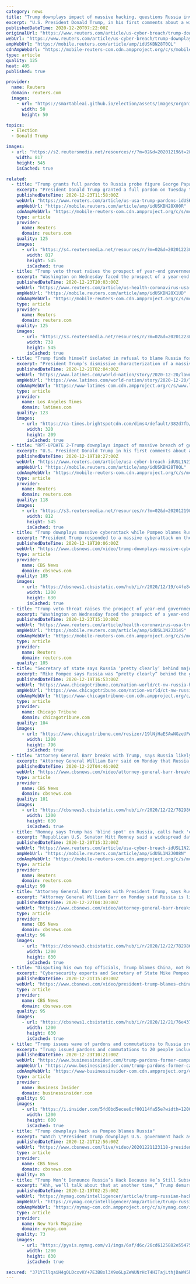 ```yaml
---
category: news
title: "Trump downplays impact of massive hacking, questions Russia involvement"
excerpt: "U.S. President Donald Trump, in his first comments about a widespread data breach across the U.S. government, on Saturday downplayed the cyber espionage campaign and questioned whether Russia was to blame as alleged by his own top diplomat."
publishedDateTime: 2020-12-20T07:22:00Z
originalUrl: "https://www.reuters.com/article/us-cyber-breach/trump-downplays-impact-of-massive-breach-of-government-computer-systems-idUSKBN28T0QL"
webUrl: "https://www.reuters.com/article/us-cyber-breach/trump-downplays-impact-of-massive-breach-of-government-computer-systems-idUSKBN28T0QL"
ampWebUrl: "https://mobile.reuters.com/article/amp/idUSKBN28T0QL"
cdnAmpWebUrl: "https://mobile-reuters-com.cdn.ampproject.org/c/s/mobile.reuters.com/article/amp/idUSKBN28T0QL"
type: article
quality: 125
heat: 405
published: true

provider:
  name: Reuters
  domain: reuters.com
  images:
    - url: "https://smartableai.github.io/election/assets/images/organizations/reuters.com-50x50.jpg"
      width: 50
      height: 50

topics:
  - Election
  - Donald Trump

images:
  - url: "https://s2.reutersmedia.net/resources/r/?m=02&d=20201219&t=2&i=1545156451&w=&fh=545px&fw=&ll=&pl=&sq=&r=LYNXMPEGBI0DB"
    width: 817
    height: 545
    isCached: true

related:
  - title: "Trump grants full pardon to Russia probe figure George Papadopoulos"
    excerpt: "President Donald Trump granted a full pardon on Tuesday to George Papadopoulos, a former campaign aide who pleaded guilty as part of the investigation into Russian meddling in the 2016 presidential election."
    publishedDateTime: 2020-12-23T11:58:00Z
    webUrl: "https://www.reuters.com/article/us-usa-trump-pardons-idUSKBN28X00R"
    ampWebUrl: "https://mobile.reuters.com/article/amp/idUSKBN28X00R"
    cdnAmpWebUrl: "https://mobile-reuters-com.cdn.ampproject.org/c/s/mobile.reuters.com/article/amp/idUSKBN28X00R"
    type: article
    provider:
      name: Reuters
      domain: reuters.com
    quality: 125
    images:
      - url: "https://s4.reutersmedia.net/resources/r/?m=02&d=20201223&t=2&i=1545498490&w=&fh=545px&fw=&ll=&pl=&sq=&r=LYNXMPEGBM009"
        width: 817
        height: 545
        isCached: true
  - title: "Trump veto threat raises the prospect of year-end government shutdown"
    excerpt: "Washington on Wednesday faced the prospect of a year-end U.S. government shutdown during a raging pandemic after outgoing President Donald Trump threatened not to sign a $2.3 trillion package funding the government for another year."
    publishedDateTime: 2020-12-23T20:03:00Z
    webUrl: "https://www.reuters.com/article/us-health-coronavirus-usa-trump/trump-veto-threat-raises-the-prospect-of-year-end-government-shutdown-idUSKBN28X1UD"
    ampWebUrl: "https://mobile.reuters.com/article/amp/idUSKBN28X1UD"
    cdnAmpWebUrl: "https://mobile-reuters-com.cdn.ampproject.org/c/s/mobile.reuters.com/article/amp/idUSKBN28X1UD"
    type: article
    provider:
      name: Reuters
      domain: reuters.com
    quality: 125
    images:
      - url: "https://s3.reutersmedia.net/resources/r/?m=02&d=20201223&t=2&i=1545570453&w=&fh=545px&fw=&ll=&pl=&sq=&r=LYNXMPEGBM10K"
        width: 738
        height: 545
        isCached: true
  - title: "Trump finds himself isolated in refusal to blame Russia for big cyberattack"
    excerpt: "President Trump’s dismissive characterization of a massive cyberattack targeting multiple U.S. agencies drew pushback Sunday from lawmakers, cybersecurity experts and the incoming Biden administration amid growing questions over the president’s refusal to acknowledge that Russia was likely behind the intrusions."
    publishedDateTime: 2020-12-21T02:04:00Z
    webUrl: "https://www.latimes.com/world-nation/story/2020-12-20/lawmakers-experts-baffled-trump-brushes-off-suspected-russian-hack"
    ampWebUrl: "https://www.latimes.com/world-nation/story/2020-12-20/lawmakers-experts-baffled-trump-brushes-off-suspected-russian-hack?_amp=true"
    cdnAmpWebUrl: "https://www-latimes-com.cdn.ampproject.org/c/s/www.latimes.com/world-nation/story/2020-12-20/lawmakers-experts-baffled-trump-brushes-off-suspected-russian-hack?_amp=true"
    type: article
    provider:
      name: Los Angeles Times
      domain: latimes.com
    quality: 123
    images:
      - url: "https://ca-times.brightspotcdn.com/dims4/default/382d7fb/2147483647/strip/true/crop/4651x3038+374+0/resize/320x209!/quality/90/?url=https%3A%2F%2Fcalifornia-times-brightspot.s3.amazonaws.com%2F76%2F33%2F1e4dcf792e85239693113608299b%2Fd47918cfadda477f8b5fa5fed2afeba0"
        width: 320
        height: 209
        isCached: true
  - title: "RPT-UPDATE 2-Trump downplays impact of massive breach of government computer systems"
    excerpt: "U.S. President Donald Trump in his first comments about a widespread data breach across the U.S. government downplayed the seriousness and impact of the cyber espionage campaign, and questioned whether Russia was to blame."
    publishedDateTime: 2020-12-19T18:27:00Z
    webUrl: "https://www.reuters.com/article/usa-cyber-breach-idUSL1N2IZ0F0"
    ampWebUrl: "https://mobile.reuters.com/article/amp/idUSKBN28T0QL"
    cdnAmpWebUrl: "https://mobile-reuters-com.cdn.ampproject.org/c/s/mobile.reuters.com/article/amp/idUSKBN28T0QL"
    type: article
    provider:
      name: Reuters
      domain: reuters.com
    quality: 118
    images:
      - url: "https://s3.reutersmedia.net/resources/r/?m=02&d=20201219&t=2&i=1545149596&w=&fh=545px&fw=&ll=&pl=&sq=&r=LYNXMPEGBI0D6"
        width: 812
        height: 545
        isCached: true
  - title: "Trump downplays massive cyberattack while Pompeo blames Russia"
    excerpt: "President Trump responded to a massive cyberattack on the U.S., downplaying its severity and impact. Meanwhile, Secretary of State Mike Pompeo blamed Russia for the hack, which affected at least seven government agencies and went undetected for months."
    publishedDateTime: 2020-12-19T20:06:00Z
    webUrl: "https://www.cbsnews.com/video/trump-downplays-massive-cyberattack-mike-pompeo-blames-russia/"
    type: article
    provider:
      name: CBS News
      domain: cbsnews.com
    quality: 105
    images:
      - url: "https://cbsnews1.cbsistatic.com/hub/i/r/2020/12/19/c4fe8484-65cb-4e80-9c18-bcd7156e46d5/thumbnail/1200x630/c917a8dd6992345c8768d9b7ab63fb51/cbsn-fusion-president-trump-downplays-massive-cyberattack-mike-pompeo-blames-russia-for-breach-thumbnail-612837-640x360.jpg"
        width: 1200
        height: 630
        isCached: true
  - title: "Trump veto threat raises the prospect of year-end government shutdown"
    excerpt: "Washington on Wednesday faced the prospect of a year-end U.S. government shutdown during a raging pandemic after outgoing President Donald Trump threatened not to sign a $2.3 trillion package funding the government for another year."
    publishedDateTime: 2020-12-23T15:10:00Z
    webUrl: "https://www.reuters.com/article/health-coronavirus-usa-trump-idUSL1N2J314S"
    ampWebUrl: "https://mobile.reuters.com/article/amp/idUSL1N2J314S"
    cdnAmpWebUrl: "https://mobile-reuters-com.cdn.ampproject.org/c/s/mobile.reuters.com/article/amp/idUSL1N2J314S"
    type: article
    provider:
      name: Reuters
      domain: reuters.com
    quality: 105
  - title: "Secretary of state says Russia ‘pretty clearly’ behind major cyberattack on US government, industry; Trump silent"
    excerpt: "Mike Pompeo says Russia was “pretty clearly” behind the gravest cyberattack against the United States on record."
    publishedDateTime: 2020-12-19T16:53:00Z
    webUrl: "https://www.chicagotribune.com/nation-world/ct-nw-russia-hacking-cyberattack-20201219-l5mgq3q7mncgjb2fe7csbkbdiu-story.html"
    ampWebUrl: "https://www.chicagotribune.com/nation-world/ct-nw-russia-hacking-cyberattack-20201219-l5mgq3q7mncgjb2fe7csbkbdiu-story.html?outputType=amp"
    cdnAmpWebUrl: "https://www-chicagotribune-com.cdn.ampproject.org/c/s/www.chicagotribune.com/nation-world/ct-nw-russia-hacking-cyberattack-20201219-l5mgq3q7mncgjb2fe7csbkbdiu-story.html?outputType=amp"
    type: article
    provider:
      name: Chicago Tribune
      domain: chicagotribune.com
    quality: 104
    images:
      - url: "https://www.chicagotribune.com/resizer/19lNjHaESAwNGzeUPAfEWTjRL6M=/1200x0/top/cloudfront-us-east-1.images.arcpublishing.com/tronc/CABCYCUO3BGJHLONLPWXO7J7AY.jpg"
        width: 1200
        height: 796
        isCached: true
  - title: "Attorney General Barr breaks with Trump, says Russia likely behind cyberattack"
    excerpt: "Attorney General William Barr said on Monday that Russia is likely behind a recent cyberattack, breaking with President Trump, who claimed China could have been responsible. CBS News' Paula Reid reports on the latest developments and expert cyberthreat intelligence analyst Charity Wright joins CBSN to discuss."
    publishedDateTime: 2020-12-22T04:46:00Z
    webUrl: "https://www.cbsnews.com/video/attorney-general-barr-breaks-with-trump-says-russia-likely-behind-cyberattack/"
    type: article
    provider:
      name: CBS News
      domain: cbsnews.com
    quality: 101
    images:
      - url: "https://cbsnews3.cbsistatic.com/hub/i/r/2020/12/22/782986b1-4d15-4b37-ad77-34afa9b725ab/thumbnail/1200x630/7e6f32e8eaf28ebce0bf00a1d7e3bac1/1221-cbsn-atx-aty-614122-640x360.jpg"
        width: 1200
        height: 630
        isCached: true
  - title: "Romney says Trump has 'blind spot' on Russia, calls hack 'extraordinarily damaging'"
    excerpt: "Republican U.S. Senator Mitt Romney said a widespread data breach across the U.S. government was \"extraordinarily damaging\" and that President Donald Trump has a \"blind spot\" when it comes to Russia,"
    publishedDateTime: 2020-12-20T15:32:00Z
    webUrl: "https://www.reuters.com/article/usa-cyber-breach-idUSL1N2J008N"
    ampWebUrl: "https://mobile.reuters.com/article/amp/idUSL1N2J008N"
    cdnAmpWebUrl: "https://mobile-reuters-com.cdn.ampproject.org/c/s/mobile.reuters.com/article/amp/idUSL1N2J008N"
    type: article
    provider:
      name: Reuters
      domain: reuters.com
    quality: 99
  - title: "Attorney General Barr breaks with President Trump, says Russia likely behind cyberattack"
    excerpt: "Attorney General William Barr on Monday said Russia is likely behind a recent cyberattack, breaking with President Trump, who claimed China could have been responsible. Paula Reid reports on the latest developments and expert cyber threat intelligence analyst Charity Wright joins CBSN to discuss."
    publishedDateTime: 2020-12-22T04:30:00Z
    webUrl: "https://www.cbsnews.com/video/attorney-general-barr-breaks-with-president-trump-says-russia-likely-behind-cyberattack/"
    type: article
    provider:
      name: CBS News
      domain: cbsnews.com
    quality: 96
    images:
      - url: "https://cbsnews3.cbsistatic.com/hub/i/r/2020/12/22/782986b1-4d15-4b37-ad77-34afa9b725ab/thumbnail/1200x630/7e6f32e8eaf28ebce0bf00a1d7e3bac1/1221-cbsn-atx-aty-614122-640x360.jpg"
        width: 1200
        height: 630
        isCached: true
  - title: "Disputing his own top officials, Trump blames China, not Russia, for government agency hack"
    excerpt: "Cybersecurity experts and Secretary of State Mike Pompeo say evidence points to Russia for a massive hack of U.S. government agencies, but President Trump is pointing the finger at China. CBS News White House correspondent Paula Reid spoke with CBSN's Anne-Marie Green about what the Biden administration can do to deter Russian hacking and interference,"
    publishedDateTime: 2020-12-21T15:49:00Z
    webUrl: "https://www.cbsnews.com/video/president-trump-blames-china-not-russia-for-government-agency-hack/"
    type: article
    provider:
      name: CBS News
      domain: cbsnews.com
    quality: 95
    images:
      - url: "https://cbsnews1.cbsistatic.com/hub/i/r/2020/12/21/76e4379e-d249-4937-bdad-62f94b8f2e36/thumbnail/1200x630/ef9879eba68ee8292eea612d940aed45/cbsn-fusion-president-trump-blames-china-not-russia-for-government-agency-hack-thumbnail-613606-640x360.jpg"
        width: 1200
        height: 630
        isCached: true
  - title: "Trump issues wave of pardons and commutations to Russia probe defendants, former GOP lawmakers, Blackwater guards, and Border Patrol agents"
    excerpt: "Trump issued pardons and commutations to 20 people including multiple close associates ensnared in the Russia probe and former GOP congressmen."
    publishedDateTime: 2020-12-23T10:21:00Z
    webUrl: "https://www.businessinsider.com/trump-pardons-former-campaign-associates-ex-gop-congressmen-2020-12"
    ampWebUrl: "https://www.businessinsider.com/trump-pardons-former-campaign-associates-ex-gop-congressmen-2020-12?amp"
    cdnAmpWebUrl: "https://www-businessinsider-com.cdn.ampproject.org/c/s/www.businessinsider.com/trump-pardons-former-campaign-associates-ex-gop-congressmen-2020-12?amp"
    type: article
    provider:
      name: Business Insider
      domain: businessinsider.com
    quality: 91
    images:
      - url: "https://i.insider.com/5fd0bd5ecee0cf00114fa55e?width=1200&format=jpeg"
        width: 1200
        height: 600
        isCached: true
  - title: "Trump downplays hack as Pompeo blames Russia"
    excerpt: "Watch \"President Trump downplays U.S. government hack as Pompeo blames Russia\", a CBSN video on CBSNews.com. View more CBSN videos and watch CBSN, a live news stream featuring original CBS News reporting."
    publishedDateTime: 2020-12-21T12:56:00Z
    webUrl: "https://www.cbsnews.com/live/video/20201221123118-president-trump-downplays-u-s-government-hack-as-pompeo-blames-russia/"
    type: article
    provider:
      name: CBS News
      domain: cbsnews.com
    quality: 85
  - title: "Trump Won’t Denounce Russia’s Hack Because He’s Still Subservient to Putin"
    excerpt: "Ahh, we’ll talk about that at another time,” Trump demurred. The other time has not come. Three months later, that remains Trump’s last word on the matter. In the wake of news of Russia’s massive cyber-intrusion into a swath of private and public networks,"
    publishedDateTime: 2020-12-19T02:25:00Z
    webUrl: "https://nymag.com/intelligencer/article/trump-russian-hack-solar-winds-cyber-putin.html"
    ampWebUrl: "https://nymag.com/intelligencer/amp/article/trump-russian-hack-solar-winds-cyber-putin.html"
    cdnAmpWebUrl: "https://nymag-com.cdn.ampproject.org/c/s/nymag.com/intelligencer/amp/article/trump-russian-hack-solar-winds-cyber-putin.html"
    type: article
    provider:
      name: New York Magazine
      domain: nymag.com
    quality: 73
    images:
      - url: "https://pyxis.nymag.com/v1/imgs/6af/d6c/26cd6125882e55475038280280ed424f15-trump-putin.1x.rsocial.w1200.jpg"
        width: 1200
        height: 630
        isCached: true

secured: "371YIllqaiH4g0LDcxvKY+7E3B8xl3X9o6LpZeWUNrHcT4HITajLthjDaW45k7MOYvt6lI3SkVIA+lNTalqs9HTS/WP0yj8U7S9JUft9yF59r0N54zz9h9szKMAXNsNor8f/VDFjSffvbNoU7AaXGfNjZGQv3u1LSeNXJdlST8Ousm4ANJRHNaq4qYrxZ3Azxmw/SNhv7npMaD+tuD9AWkfX1rQwfmPM1BmnAiyAYQuCUYb7vkNgJzd73Ul7TTy4wxUC/cpiPrBwsQoAT5D1TzV9nj1sAkZORzUaWkfubq0saqwp9nAzj70Hjm3e97F8BjSfZnWeqMpDGPJ7CYoTAsnKxvPOLXw00TT4PmEY6xM=;ujKQfjqCep0JXinXCP6rsw=="
---
```



